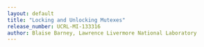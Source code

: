 ```yaml
---
layout: default
title: "Locking and Unlocking Mutexes"
release_number: UCRL-MI-133316
author: Blaise Barney, Lawrence Livermore National Laboratory
---
```

